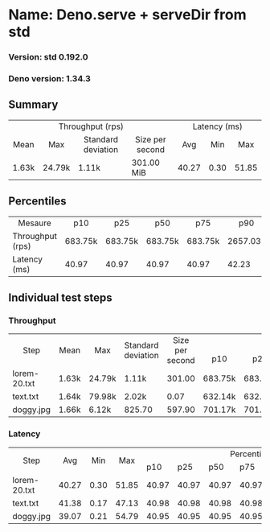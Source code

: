 # Name: Deno.serve + serveDir from std 
  
  ### Version: std 0.192.0
  ### Deno version: 1.34.3

## Summary
<table>
<tr>
    <td align="center" colspan="4">Throughput (rps)</td>
    <td align="center" colspan="3">Latency (ms)</td>
</tr>
<tr>
    <td align="center">Mean</td>
    <td align="center">Max</td>
    <td align="center">Standard deviation</td>
    <td align="center">Size per second</td>
    <td align="center">Avg</td>
    <td align="center">Min</td>
    <td align="center">Max</td>
</tr>
<tr>
    <td>1.63k</td>
    <td>24.79k</td>
    <td>1.11k</td>
    <td>301.00 MiB</td>
    <td>40.27</td>
    <td>0.30</td>
    <td>51.85</td>
</tr>
</table>

## Percentiles

<table>
<tr>
  <td align="center">Mesaure</td>
  <td align="center">p10</td>
  <td align="center">p25</td>
  <td align="center">p50</td>
  <td align="center">p75</td>
  <td align="center">p90</td>
  <td align="center">p95</td>
  <td align="center">p99</td>
</tr>
<tr>
  <td>Throughput (rps)</td>
  <td>683.75k</td>
  <td>683.75k</td>
  <td>683.75k</td>
  <td>683.75k</td>
  <td>2657.03k</td>
  <td>3025.94k</td>
  <td>4089.13k</td>
</tr>
<tr>
  <td>Latency (ms)</td>
  <td>40.97</td>
  <td>40.97</td>
  <td>40.97</td>
  <td>40.97</td>
  <td>42.23</td>
  <td>42.96</td>
  <td>43.29</td>
</tr>
</table>

## Individual test steps

### Throughput

<table>
<tr>
  <td align="center" rowspan="2">Step</td>
  <td align="center" rowspan="2">Mean</td>
  <td align="center" rowspan="2">Max</td>
  <td align="center" rowspan="2">Standard deviation</td>
  <td align="center" rowspan="2">Size per second</td>
  <td align="center" colspan="7">Percentiles</td>
</tr>
<tr>
  <!-- still Step -->
  <!-- still Mean -->
  <!-- still Max -->
  <!-- still Standard deviation -->
  <!-- still Size per second -->
  <td align="center">p10</td>
  <td align="center">p25</td>
  <td align="center">p50</td>
  <td align="center">p75</td>
  <td align="center">p90</td>
  <td align="center">p95</td>
  <td align="center">p99</td>
</tr>
<tr>
  <td>lorem-20.txt</td>
  <td>1.63k</td>
  <td>24.79k</td>
  <td>1.11k</td>
  <td>301.00</td>
  <td>683.75k</td>
  <td>683.75k</td>
  <td>683.75k</td>
  <td>683.75k</td>
  <td>2657.03k</td>
  <td>3025.94k</td>
  <td>4089.13k</td>
</tr><tr>
  <td>text.txt</td>
  <td>1.64k</td>
  <td>79.98k</td>
  <td>2.02k</td>
  <td>0.07</td>
  <td>632.14k</td>
  <td>632.14k</td>
  <td>632.14k</td>
  <td>632.14k</td>
  <td>2662.41k</td>
  <td>3001.59k</td>
  <td>4502.42k</td>
</tr><tr>
  <td>doggy.jpg</td>
  <td>1.66k</td>
  <td>6.12k</td>
  <td>825.70</td>
  <td>597.90</td>
  <td>701.17k</td>
  <td>701.17k</td>
  <td>701.17k</td>
  <td>701.17k</td>
  <td>2706.80k</td>
  <td>3100.89k</td>
  <td>4009.45k</td>
</tr></table>

### Latency

<table>
<tr>
  <td align="center" rowspan="2">Step</td>
  <td align="center" rowspan="2">Avg</td>
  <td align="center" rowspan="2">Min</td>
  <td align="center" rowspan="2">Max</td>
  <td align="center" colspan="7">Percentiles</td>
</tr>
<tr>
  <!-- still Avg -->
  <!-- still Min -->
  <!-- still Max -->
  <td>p10</td>
  <td>p25</td>
  <td>p50</td>
  <td>p75</td>
  <td>p90</td>
  <td>p95</td>
  <td>p99</td>
</tr>
<tr>
  <td>lorem-20.txt</td>
  <td>40.27</td>
  <td>0.30</td>
  <td>51.85</td>
  <td>40.97</td>
  <td>40.97</td>
  <td>40.97</td>
  <td>40.97</td>
  <td>42.23</td>
  <td>42.96</td>
  <td>43.29</td>
</tr><tr>
  <td>text.txt</td>
  <td>41.38</td>
  <td>0.17</td>
  <td>47.13</td>
  <td>40.98</td>
  <td>40.98</td>
  <td>40.98</td>
  <td>40.98</td>
  <td>42.05</td>
  <td>42.98</td>
  <td>43.07</td>
</tr><tr>
  <td>doggy.jpg</td>
  <td>39.07</td>
  <td>0.21</td>
  <td>54.79</td>
  <td>40.95</td>
  <td>40.95</td>
  <td>40.95</td>
  <td>40.95</td>
  <td>42.04</td>
  <td>42.94</td>
  <td>43.05</td>
</tr></table>